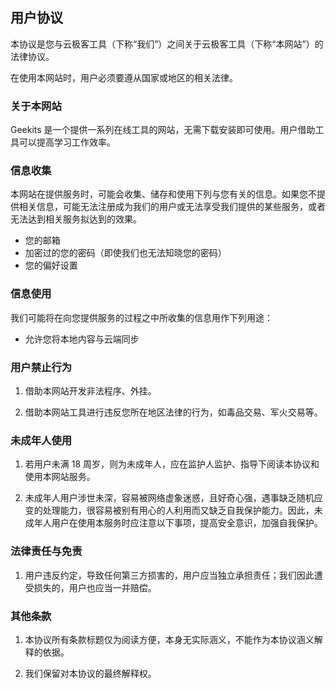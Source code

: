 ## 用户协议

本协议是您与云极客工具（下称“我们”）之间关于云极客工具（下称“本网站”）的法律协议。

在使用本网站时，用户必须要遵从国家或地区的相关法律。

### 关于本网站

Geekits 是一个提供一系列在线工具的网站，无需下载安装即可使用。用户借助工具可以提高学习工作效率。

### 信息收集

本网站在提供服务时，可能会收集、储存和使用下列与您有关的信息。如果您不提供相关信息，可能无法注册成为我们的用户或无法享受我们提供的某些服务，或者无法达到相关服务拟达到的效果。

-   您的邮箱
-   加密过的您的密码（即使我们也无法知晓您的密码）
-   您的偏好设置

### 信息使用

我们可能将在向您提供服务的过程之中所收集的信息用作下列用途：

-   允许您将本地内容与云端同步

### 用户禁止行为

1. 借助本网站开发非法程序、外挂。

2. 借助本网站工具进行违反您所在地区法律的行为，如毒品交易、军火交易等。

### 未成年人使用

1. 若用户未满 18 周岁，则为未成年人，应在监护人监护、指导下阅读本协议和使用本网站服务。

2. 未成年人用户涉世未深，容易被网络虚象迷惑，且好奇心强，遇事缺乏随机应变的处理能力，很容易被别有用心的人利用而又缺乏自我保护能力。因此，未成年人用户在使用本服务时应注意以下事项，提高安全意识，加强自我保护。

### 法律责任与免责

1. 用户违反约定，导致任何第三方损害的，用户应当独立承担责任；我们因此遭受损失的，用户也应当一并赔偿。

### 其他条款

1. 本协议所有条款标题仅为阅读方便，本身无实际涵义，不能作为本协议涵义解释的依据。

2. 我们保留对本协议的最终解释权。
